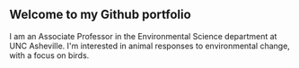 ## Welcome to my Github portfolio
I am an Associate Professor in the Environmental Science department at UNC Asheville. I'm interested in animal responses to environmental change, with a focus on birds. 

